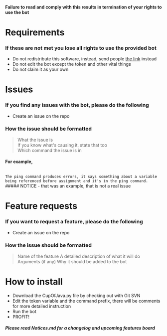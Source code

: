 #### Failure to read and comply with this results in termination of your rights to use the bot

# Requirements
### If these are not met you lose all rights to use the provided bot
- Do not redistribute this software, instead, send people [the link](https://github.com/Nytelife26/Discord-Bots) instead
- Do not edit the bot except the token and other vital things
- Do not claim it as your own

# Issues
### If you find any issues with the bot, please do the following
- Create an issue on the repo

### How the issue should be formatted
> What the issue is <br/>
> If you know what's causing it, state that too <br/>
> Which command the issue is in

#### For example,
<code> 
The ping command produces errors, it says something about a variable being referenced before assignment and it's in the ping command.
</code>
##### NOTICE - that was an example, that is not a real issue


# Feature requests
### If you want to request a feature, please do the following
- Create an issue on the repo

### How the issue should be formatted
> Name of the feature
> A detailed description of what it will do
> Arguments (if any)
> Why it should be added to the bot

# How to install
- Download the CupOfJava.py file by checking out with Git SVN
- Edit the token variable and the command prefix, there will be comments for more detailed instruction
- Run the bot
- PROFIT!

##### Please read Notices.md for a changelog and upcoming features board
